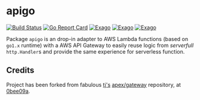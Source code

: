 # apigo

[![Build Status](https://travis-ci.org/piotrkubisa/apigo.svg?branch=master)](https://travis-ci.org/piotrkubisa/apigo)
[![Go Report Card](https://goreportcard.com/badge/github.com/piotrkubisa/apigo)](https://goreportcard.com/report/github.com/piotrkubisa/apigo)
[![Exago](https://api.exago.io:443/badge/rank/github.com/piotrkubisa/apigo)](https://exago.io/project/github.com/piotrkubisa/apigo)
[![Exago](https://api.exago.io:443/badge/cov/github.com/piotrkubisa/apigo)](https://exago.io/project/github.com/piotrkubisa/apigo)
[![Exago](https://api.exago.io:443/badge/thirdparties/github.com/piotrkubisa/apigo)](https://exago.io/project/github.com/piotrkubisa/apigo)

Package `apigo` is an drop-in adapter to AWS Lambda functions (based on `go1.x` runtime) with a AWS API Gateway to easily reuse logic from _serverfull_ `http.Handler`s and provide the same experience for serverless function.

## Credits

Project has been forked from fabulous [tj's](https://github.com/tj) [apex/gateway](https://github.com/apex) repository,
at [0bee09a](https://github.com/piotrkubisa/apigo/commit/0bee09ab83e1d4ea098e77c38ce90890a25c42cb).
